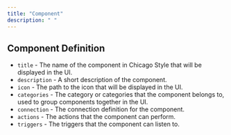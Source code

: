 ```yaml
---
title: "Component"
description: " "
---
```


## Component Definition
- `title` - The name of the component in Chicago Style that will be displayed in the UI.
- `description` - A short description of the component.
- `icon` - The path to the icon that will be displayed in the UI.
- `categories` - The category or categories that the component belongs to, used to group components together in the UI.
- `connection` - The connection definition for the component.
- `actions` - The actions that the component can perform.
- `triggers` - The triggers that the component can listen to.
